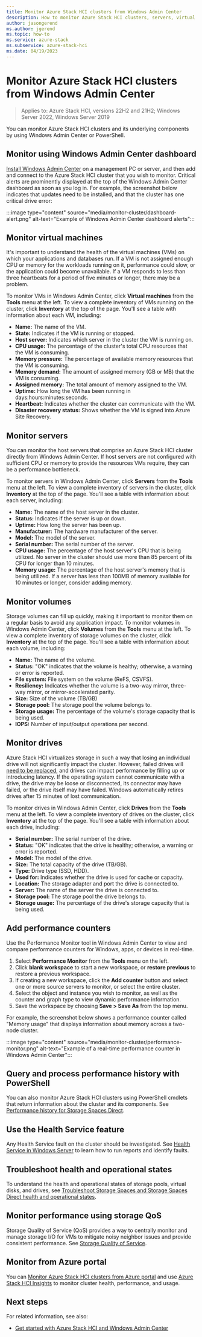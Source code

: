 ```yaml
---
title: Monitor Azure Stack HCI clusters from Windows Admin Center
description: How to monitor Azure Stack HCI clusters, servers, virtual machines, drives, and volumes using Windows Admin Center.
author: jasongerend
ms.author: jgerend
ms.topic: how-to
ms.service: azure-stack
ms.subservice: azure-stack-hci
ms.date: 04/19/2023
---
```


# Monitor Azure Stack HCI clusters from Windows Admin Center

> Applies to: Azure Stack HCI, versions 22H2 and 21H2; Windows Server 2022, Windows Server 2019

You can monitor Azure Stack HCI clusters and its underlying components by using Windows Admin Center or PowerShell.

## Monitor using Windows Admin Center dashboard

[Install Windows Admin Center](/windows-server/manage/windows-admin-center/deploy/install) on a management PC or server, and then add and connect to the Azure Stack HCI cluster that you wish to monitor. Critical alerts are prominently displayed at the top of the Windows Admin Center dashboard as soon as you log in. For example, the screenshot below indicates that updates need to be installed, and that the cluster has one critical drive error:

:::image type="content" source="media/monitor-cluster/dashboard-alert.png" alt-text="Example of Windows Admin Center dashboard alerts":::

## Monitor virtual machines

It's important to understand the health of the virtual machines (VMs) on which your applications and databases run. If a VM is not assigned enough CPU or memory for the workloads running on it, performance could slow, or the application could become unavailable. If a VM responds to less than three heartbeats for a period of five minutes or longer, there may be a problem.

To monitor VMs in Windows Admin Center, click **Virtual machines** from the **Tools** menu at the left. To view a complete inventory of VMs running on the cluster, click **Inventory** at the top of the page. You'll see a table with information about each VM, including:

- **Name:** The name of the VM.
- **State:** Indicates if the VM is running or stopped.
- **Host server:** Indicates which server in the cluster the VM is running on.
- **CPU usage:** The percentage of the cluster's total CPU resources that the VM is consuming.
- **Memory pressure:** The percentage of available memory resources that the VM is consuming.
- **Memory demand:** The amount of assigned memory (GB or MB) that the VM is consuming.
- **Assigned memory:** The total amount of memory assigned to the VM.
- **Uptime:** How long the VM has been running in days:hours:minutes:seconds.
- **Heartbeat:** Indicates whether the cluster can communicate with the VM.
- **Disaster recovery status:** Shows whether the VM is signed into Azure Site Recovery.

## Monitor servers

You can monitor the host servers that comprise an Azure Stack HCI cluster directly from Windows Admin Center. If host servers are not configured with sufficient CPU or memory to provide the resources VMs require, they can be a performance bottleneck. 

To monitor servers in Windows Admin Center, click **Servers** from the **Tools** menu at the left. To view a complete inventory of servers in the cluster, click **Inventory** at the top of the page. You'll see a table with information about each server, including:

- **Name:** The name of the host server in the cluster.
- **Status:** Indicates if the server is up or down.
- **Uptime:** How long the server has been up.
- **Manufacturer:** The hardware manufacturer of the server.
- **Model:** The model of the server.
- **Serial number:** The serial number of the server.
- **CPU usage:** The percentage of the host server's CPU that is being utilized. No server in the cluster should use more than 85 percent of its CPU for longer than 10 minutes. 
- **Memory usage:** The percentage of the host server's memory that is being utilized. If a server has less than 100MB of memory available for 10 minutes or longer, consider adding memory.

## Monitor volumes

Storage volumes can fill up quickly, making it important to monitor them on a regular basis to avoid any application impact. To monitor volumes in Windows Admin Center, click **Volumes** from the **Tools** menu at the left. To view a complete inventory of storage volumes on the cluster, click **Inventory** at the top of the page. You'll see a table with information about each volume, including:

- **Name:** The name of the volume.
- **Status:** "OK" indicates that the volume is healthy; otherwise, a warning or error is reported.
- **File system:** File system on the volume (ReFS, CSVFS).
- **Resiliency:** Indicates whether the volume is a two-way mirror, three-way mirror, or mirror-accelerated parity.
- **Size:** Size of the volume (TB/GB)
- **Storage pool:** The storage pool the volume belongs to.
- **Storage usage:** The percentage of the volume's storage capacity that is being used.
- **IOPS:** Number of input/output operations per second.

## Monitor drives

Azure Stack HCI virtualizes storage in such a way that losing an individual drive will not significantly impact the cluster. However, failed drives will [need to be replaced](replace-drives.md), and drives can impact performance by filling up or introducing latency. If the operating system cannot communicate with a drive, the drive may be loose or disconnected, its connector may have failed, or the drive itself may have failed. Windows automatically retires drives after 15 minutes of lost communication. 

To monitor drives in Windows Admin Center, click **Drives** from the **Tools** menu at the left. To view a complete inventory of drives on the cluster, click **Inventory** at the top of the page. You'll see a table with information about each drive, including:

- **Serial number:** The serial number of the drive.
- **Status:** "OK" indicates that the drive is healthy; otherwise, a warning or error is reported.
- **Model:** The model of the drive.
- **Size:** The total capacity of the drive (TB/GB).
- **Type:** Drive type (SSD, HDD).
- **Used for:** Indicates whether the drive is used for cache or capacity.
- **Location:** The storage adapter and port the drive is connected to.
- **Server:** The name of the server the drive is connected to.
- **Storage pool:** The storage pool the drive belongs to.
- **Storage usage:** The percentage of the drive's storage capacity that is being used.

## Add performance counters

Use the Performance Monitor tool in Windows Admin Center to view and compare performance counters for Windows, apps, or devices in real-time.

1. Select **Performance Monitor** from the **Tools** menu on the left.
1. Click **blank workspace** to start a new workspace, or **restore previous** to restore a previous workspace.
1. If creating a new workspace, click the **Add counter** button and select one or more source servers to monitor, or select the entire cluster.
1. Select the object and instance you wish to monitor, as well as the counter and graph type to view dynamic performance information.
1. Save the workspace by choosing **Save > Save As** from the top menu.
 
For example, the screenshot below shows a performance counter called "Memory usage" that displays information about memory across a two-node cluster.

:::image type="content" source="media/monitor-cluster/performance-monitor.png" alt-text="Example of a real-time performance counter in Windows Admin Center":::

## Query and process performance history with PowerShell

You can also monitor Azure Stack HCI clusters using PowerShell cmdlets that return information about the cluster and its components. See [Performance history for Storage Spaces Direct](/windows-server/storage/storage-spaces/performance-history).

## Use the Health Service feature

Any Health Service fault on the cluster should be investigated. See [Health Service in Windows Server](/windows-server/failover-clustering/health-service-overview) to learn how to run reports and identify faults.

## Troubleshoot health and operational states

To understand the health and operational states of storage pools, virtual disks, and drives, see [Troubleshoot Storage Spaces and Storage Spaces Direct health and operational states](/windows-server/storage/storage-spaces/storage-spaces-states).

## Monitor performance using storage QoS

Storage Quality of Service (QoS) provides a way to centrally monitor and manage storage I/O for VMs to mitigate noisy neighbor issues and provide consistent performance. See [Storage Quality of Service](/windows-server/storage/storage-qos/storage-qos-overview).

## Monitor from Azure portal

You can [Monitor Azure Stack HCI clusters from Azure portal](/azure-stack/hci/manage/monitor-hci-single) and use [Azure Stack HCI Insights](/azure-stack/hci/manage/monitor-hci-multi) to monitor cluster health, performance, and usage.

## Next steps

For related information, see also:

- [Get started with Azure Stack HCI and Windows Admin Center](../get-started.md)